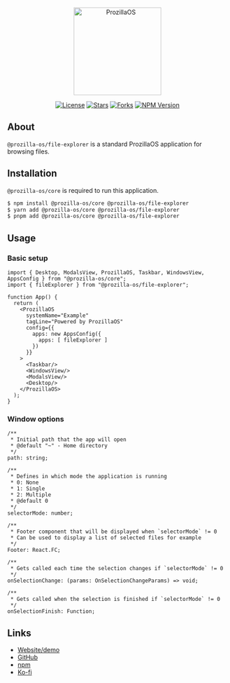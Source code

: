 <div align="center">
  <br />
  <p>
    <a href="https://os.prozilla.dev/"><img src="https://os.prozilla.dev/assets/logo.svg" height="200" alt="ProzillaOS" /></a>
  </p>
  <p>
    <a href="https://github.com/prozilla-os/ProzillaOS/blob/main/LICENSE.md"><img alt="License" src="https://img.shields.io/github/license/Prozilla/ProzillaOS?style=flat-square&color=FF4D5B&label=License"></a>
    <a href="https://github.com/prozilla-os/ProzillaOS"><img alt="Stars" src="https://img.shields.io/github/stars/Prozilla/ProzillaOS?style=flat-square&color=FED24C&label=%E2%AD%90"></a>
    <a href="https://github.com/prozilla-os/ProzillaOS"><img alt="Forks" src="https://img.shields.io/github/forks/Prozilla/ProzillaOS?style=flat-square&color=4D9CFF&label=Forks&logo=github"></a>
    <a href="https://www.npmjs.com/package/prozilla-os"><img alt="NPM Version" src="https://img.shields.io/npm/v/prozilla-os?logo=npm&style=flat-square&label=prozilla-os&color=FF4D5B"></a>
  </p>
</div>

## About 

`@prozilla-os/file-explorer` is a standard ProzillaOS application for browsing files.

## Installation

`@prozilla-os/core` is required to run this application.

```sh
$ npm install @prozilla-os/core @prozilla-os/file-explorer
$ yarn add @prozilla-os/core @prozilla-os/file-explorer
$ pnpm add @prozilla-os/core @prozilla-os/file-explorer
```

## Usage

### Basic setup

```tsx
import { Desktop, ModalsView, ProzillaOS, Taskbar, WindowsView, AppsConfig } from "@prozilla-os/core";
import { fileExplorer } from "@prozilla-os/file-explorer";

function App() {
  return (
    <ProzillaOS
      systemName="Example"
      tagLine="Powered by ProzillaOS"
      config={{
        apps: new AppsConfig({
          apps: [ fileExplorer ]
        })
      }}
    >
      <Taskbar/>
      <WindowsView/>
      <ModalsView/>
      <Desktop/>
    </ProzillaOS>
  );
}
```

### Window options

```tsx
/**
 * Initial path that the app will open
 * @default "~" - Home directory
 */
path: string;

/**
 * Defines in which mode the application is running
 * 0: None
 * 1: Single
 * 2: Multiple
 * @default 0
 */
selectorMode: number;

/**
 * Footer component that will be displayed when `selectorMode` != 0
 * Can be used to display a list of selected files for example
 */
Footer: React.FC;

/**
 * Gets called each time the selection changes if `selectorMode` != 0
 */
onSelectionChange: (params: OnSelectionChangeParams) => void;

/**
 * Gets called when the selection is finished if `selectorMode` != 0
 */
onSelectionFinish: Function;
```

## Links

- [Website/demo][website]
- [GitHub][github]
- [npm][npm]
- [Ko-fi][ko-fi]

[website]: https://os.prozilla.dev/file-explorer
[github]: https://github.com/prozilla-os/ProzillaOS/tree/convert-to-monorepo/packages/apps/file-explorer
[npm]: https://www.npmjs.com/package/@prozilla-os/file-explorer
[ko-fi]: https://ko-fi.com/prozilla
